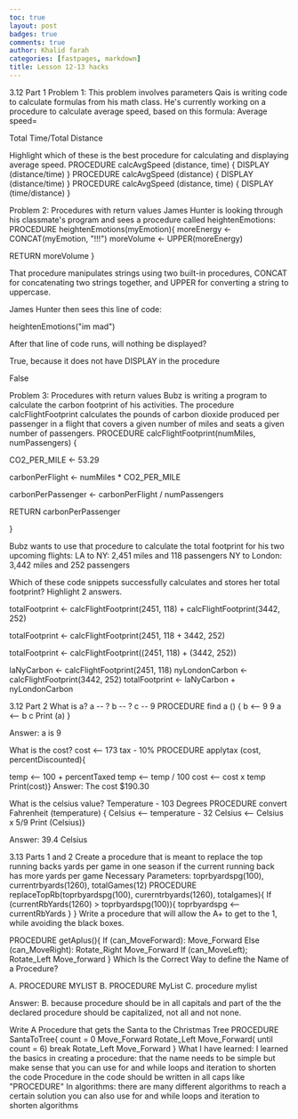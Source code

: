 ```yaml
---
toc: true
layout: post
badges: true
comments: true
author: Khalid farah
categories: [fastpages, markdown]
title: Lesson 12-13 hacks
---
```


3.12 Part 1
Problem 1: This problem involves parameters Qais is writing code to calculate formulas from his math class. He's currently working on a procedure to calculate average speed, based on this formula:
Average speed=

Total Time/Total Distance​

Highlight which of these is the best procedure for calculating and displaying average speed. PROCEDURE calcAvgSpeed (distance, time) { DISPLAY (distance/time) } PROCEDURE calcAvgSpeed (distance) { DISPLAY (distance/time) } PROCEDURE calcAvgSpeed (distance, time) { DISPLAY (time/distance) }

Problem 2: Procedures with return values James Hunter is looking through his classmate's program and sees a procedure called heightenEmotions:
PROCEDURE heightenEmotions(myEmotion){ moreEnergy ← CONCAT(myEmotion, "!!!") moreVolume ← UPPER(moreEnergy)

RETURN moreVolume }

That procedure manipulates strings using two built-in procedures, CONCAT for concatenating two strings together, and UPPER for converting a string to uppercase.

James Hunter then sees this line of code:

heightenEmotions("im mad")

After that line of code runs, will nothing be displayed?

True, because it does not have DISPLAY in the procedure

False

Problem 3: Procedures with return values Bubz is writing a program to calculate the carbon footprint of his activities. The procedure calcFlightFootprint calculates the pounds of carbon dioxide produced per passenger in a flight that covers a given number of miles and seats a given number of passengers.
PROCEDURE calcFlightFootprint(numMiles, numPassengers) {

CO2_PER_MILE ← 53.29

carbonPerFlight ← numMiles * CO2_PER_MILE

carbonPerPassenger ← carbonPerFlight / numPassengers

RETURN carbonPerPassenger

}

Bubz wants to use that procedure to calculate the total footprint for his two upcoming flights: LA to NY: 2,451 miles and 118 passengers NY to London: 3,442 miles and 252 passengers

Which of these code snippets successfully calculates and stores her total footprint? Highlight 2 answers.

totalFootprint ← calcFlightFootprint(2451, 118) + calcFlightFootprint(3442, 252)

totalFootprint ← calcFlightFootprint(2451, 118 + 3442, 252)

totalFootprint ← calcFlightFootprint((2451, 118) + (3442, 252))

laNyCarbon ← calcFlightFootprint(2451, 118) nyLondonCarbon ← calcFlightFootprint(3442, 252) totalFootprint ← laNyCarbon + nyLondonCarbon

3.12 Part 2
What is a?
a -- ?
b -- ?
c -- 9
PROCEDURE find a () { b <-- 9 9
a <-- b c
Print (a) }

Answer: a is 9

What is the cost?
cost ⟵ 173 tax - 10% PROCEDURE applytax (cost, percentDiscounted){

temp <-- 100 + percentTaxed
temp <-- temp / 100
cost <-- cost x temp
Print(cost)}
Answer: The cost $190.30

What is the celsius value?
Temperature - 103 Degrees
PROCEDURE convert Fahrenheit (temperature) {
Celsius <-- temperature - 32
Celsius <-- Celsius x 5/9
Print (Celsius)}

Answer: 39.4 Celsius

3.13 Parts 1 and 2
Create a procedure that is meant to replace the top running backs yards per game in one season if the current running back has more yards per game
Necessary Parameters: toprbyardspg(100), currentrbyards(1260), totalGames(12)
PROCEDURE replaceTopRb(toprbyardspg(100), curerntrbyards(1260), totalgames){
If (currentRbYards(1260) > toprbyardspg(100)){
toprbyardspg <-- currentRbYards
}
}
Write a procedure that will allow the A+ to get to the 1, while avoiding the black boxes.

PROCEDURE getAplus(){
If (can_MoveForward):
Move_Forward
Else (can_MoveRight):
Rotate_Right
Move_Forward
If (can_MoveLeft);
Rotate_Left
Move_forward
}
Which Is the Correct Way to define the Name of a Procedure?

A. PROCEDURE MYLIST
B. PROCEDURE MyList
C. procedure mylist

Answer: B. because procedure should be in all capitals and part of the the declared procedure should be capitalized, not all and not none.

Write A Procedure that gets the Santa to the Christmas Tree
PROCEDURE SantaToTree{ count = 0
Move_Forward
Rotate_Left
Move_Forward( until count = 6)
break
Rotate_Left
Move_Forward }
What I have learned:
I learned the basics in creating a procedure:
that the name needs to be simple but make sense
that you can use for and while loops and iteration to shorten the code
Procedure in the code should be written in all caps like "PROCEDURE"
In algorithms:
there are many different algorithms to reach a certain solution
you can also use for and while loops and iteration to shorten algorithms